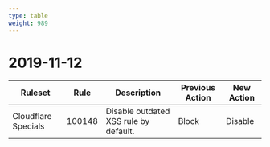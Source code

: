 ```yaml
---
type: table
weight: 989
---
```


# 2019-11-12

<TableWrap><table style="width: 100%">

<thead>
  <tr>
    <th>Ruleset</th>
    <th>Rule</th>
    <th>Description</th>
    <th>Previous Action</th>
    <th>New Action</th>
  </tr>
</thead>
<tbody>
  <tr>
    <td>Cloudflare Specials</td>
    <td>100148</td>
    <td>Disable outdated XSS rule by default.</td>
    <td>Block</td>
    <td>Disable</td>
  </tr>
</tbody>

</table></TableWrap>

